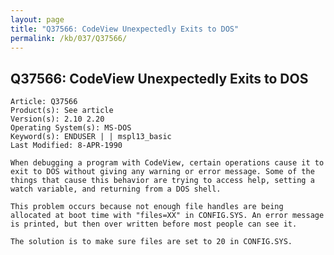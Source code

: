 ```yaml
---
layout: page
title: "Q37566: CodeView Unexpectedly Exits to DOS"
permalink: /kb/037/Q37566/
---
```


## Q37566: CodeView Unexpectedly Exits to DOS

	Article: Q37566
	Product(s): See article
	Version(s): 2.10 2.20
	Operating System(s): MS-DOS
	Keyword(s): ENDUSER | | mspl13_basic
	Last Modified: 8-APR-1990
	
	When debugging a program with CodeView, certain operations cause it to
	exit to DOS without giving any warning or error message. Some of the
	things that cause this behavior are trying to access help, setting a
	watch variable, and returning from a DOS shell.
	
	This problem occurs because not enough file handles are being
	allocated at boot time with "files=XX" in CONFIG.SYS. An error message
	is printed, but then over written before most people can see it.
	
	The solution is to make sure files are set to 20 in CONFIG.SYS.
